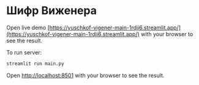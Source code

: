 # Шифр Виженера

Open live demo [https://yuschkof-vigener-main-1rdji6.streamlit.app/](https://yuschkof-vigener-main-1rdji6.streamlit.app/) with your browser to see the result.

To run server:
```bash
streamlit run main.py
```

Open [http://localhost:8501](http://localhost:8501) with your browser to see the result.

